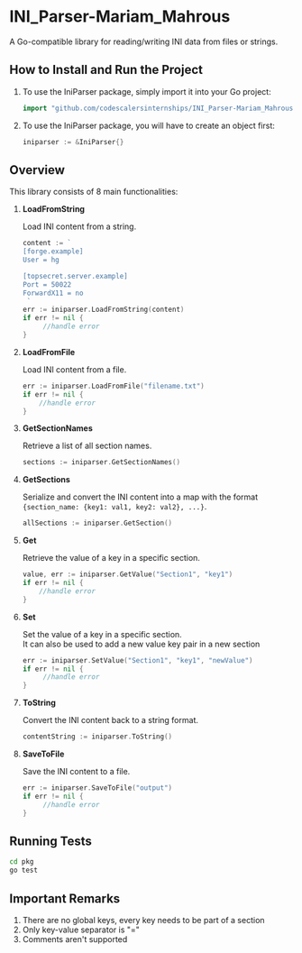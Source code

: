 # INI_Parser-Mariam_Mahrous

A Go-compatible library for reading/writing INI data from files or strings.

## How to Install and Run the Project

1. To use the IniParser package, simply import it into your Go project:
    ```go
    import "github.com/codescalersinternships/INI_Parser-Mariam_Mahrous"
    ```

2. To use the IniParser package, you will have to create an object first:
    ```go
    iniparser := &IniParser{}
    ```

## Overview

This library consists of 8 main functionalities:

1. **LoadFromString**

   Load INI content from a string.
   ```go
   content := `
   [forge.example]
   User = hg

   [topsecret.server.example]
   Port = 50022
   ForwardX11 = no
    `
   err := iniparser.LoadFromString(content)
   if err != nil {
        //handle error
   }
   ```

2. **LoadFromFile**

   Load INI content from a file.
   ```go
   err := iniparser.LoadFromFile("filename.txt")
   if err != nil {
       //handle error
   }
   ```

3. **GetSectionNames**

   Retrieve a list of all section names.
   ```go
   sections := iniparser.GetSectionNames()
   ```

4. **GetSections**

   Serialize and convert the INI content into a map with the format `{section_name: {key1: val1, key2: val2}, ...}`.
   ```go
   allSections := iniparser.GetSection()
   ```

5. **Get**

   Retrieve the value of a key in a specific section.
   ```go
   value, err := iniparser.GetValue("Section1", "key1")
   if err != nil {
       //handle error
   }
   ```

6. **Set**

   Set the value of a key in a specific section. 
   <br>
   It can also be used to add a new value key pair in a new section 
   ```go
   err := iniparser.SetValue("Section1", "key1", "newValue")
   if err != nil {
        //handle error
   }
   ```

7. **ToString**

   Convert the INI content back to a string format.
   ```go
   contentString := iniparser.ToString()
   ```

8. **SaveToFile**

   Save the INI content to a file.
   ```go
   err := iniparser.SaveToFile("output")
   if err != nil {
        //handle error
   }
   ```

## Running Tests 
```sh
cd pkg
go test
```
    

## Important Remarks
1. There are no global keys, every key needs to be part of a section
2. Only key-value separator is "="
3. Comments aren't supported